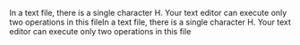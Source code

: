 In a text file, there is a single character H. Your text editor can execute only two operations in this fileIn a text file, there is a single character H. Your text editor can execute only two operations in this file
